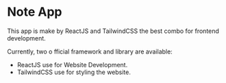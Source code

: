 # Note App

This app is make by ReactJS and TailwindCSS the best combo for frontend development.

Currently, two o fficial framework and library are available:

- ReactJS use for Website Development.
- TailwindCSS use for styling the website.
